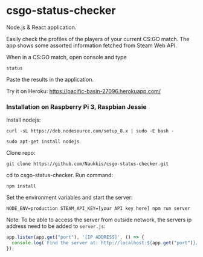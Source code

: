 # csgo-status-checker

Node.js & React application.

Easily check the profiles of the players of your current CS:GO match. The app shows some assorted information fetched from Steam Web API.

When in a CS:GO match, open console and type
```
status
```
Paste the results in the application.

Try it on Heroku: https://pacific-basin-27096.herokuapp.com/

### Installation on Raspberry Pi 3, Raspbian Jessie
Install nodejs:
```
curl -sL https://deb.nodesource.com/setup_8.x | sudo -E bash -
```
```
sudo apt-get install nodejs
```
Clone repo:
```
git clone https://github.com/Naukkis/csgo-status-checker.git
```
cd to csgo-status-checker. Run command:
```
npm install

```
Set the environment variables and start the server:
```
NODE_ENV=production STEAM_API_KEY=[your API key here] npm run server
```

Note: To be able to access the server from outside network, the servers ip address need to be added to `server.js`:
```javascript
app.listen(app.get("port"), '[IP ADDRESS]', () => {
  console.log(`Find the server at: http://localhost:${app.get("port")}/`);
});
